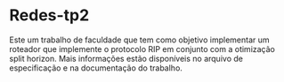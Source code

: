 # Redes-tp2
Este um trabalho de faculdade que tem como objetivo implementar um roteador que implemente o protocolo RIP em conjunto com a otimização split horizon. Mais informações estão disponíveis no arquivo de especificação e na documentação do trabalho.
